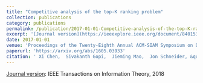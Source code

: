 ```yaml
---
title: "Competitive analysis of the top-K ranking problem"
collection: publications
category: publications
permalink: /publication/2017-01-01-Competitive-analysis-of-the-top-K-ranking-problem
excerpt: '[Journal version](https://ieeexplore.ieee.org/document/8401531): IEEE Transactions on Information Theory, 2018'
date: 2017-01-01
venue: 'Proceedings of the Twenty-Eighth Annual ACM-SIAM Symposium on Discrete Algorithms'
paperurl: 'https://arxiv.org/abs/1605.03933'
citation: ' Xi Chen,  Sivakanth Gopi,  Jieming Mao,  Jon Schneider, &quot;Competitive analysis of the top-K ranking problem.&quot; Proceedings of the Twenty-Eighth Annual ACM-SIAM Symposium on Discrete Algorithms, 2017.'
---
```

[Journal version](https://ieeexplore.ieee.org/document/8401531): IEEE Transactions on Information Theory, 2018
